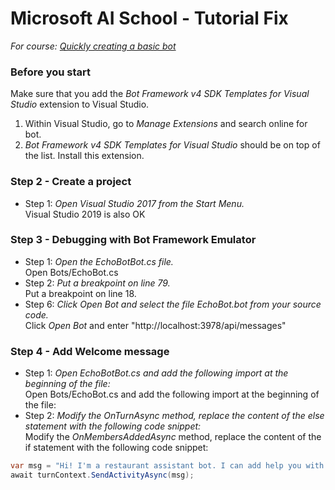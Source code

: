 # Microsoft AI School - Tutorial Fix
*For course: [Quickly creating a basic bot](https://aischool.microsoft.com/en-us/conversational/learning-paths/building-an-intelligent-bot/quickly-creating-a-basic-bot)*

### Before you start
Make sure that you add the *Bot Framework v4 SDK Templates for Visual Studio* extension to Visual Studio.  
1. Within Visual Studio, go to *Manage Extensions* and search online for bot.  
2. *Bot Framework v4 SDK Templates for Visual Studio* should be on top of the list. Install this extension.  

### Step 2 - Create a project
- Step 1: *Open Visual Studio 2017 from the Start Menu.*  
Visual Studio 2019 is also OK  

### Step 3 - Debugging with Bot Framework Emulator
- Step 1: *Open the EchoBotBot.cs file.*  
Open Bots/EchoBot.cs  
- Step 2: *Put a breakpoint on line 79.*  
Put a breakpoint on line 18.  
- Step 6: *Click Open Bot and select the file EchoBot.bot from your source code.*  
Click *Open Bot* and enter "http://localhost:3978/api/messages"  
  
### Step 4 - Add Welcome message
- Step 1: *Open EchoBotBot.cs and add the following import at the beginning of the file:*  
Open Bots/EchoBot.cs and add the following import at the beginning of the file:  
- Step 2: *Modify the OnTurnAsync method, replace the content of the else statement with the following code snippet:*  
Modify the *OnMembersAddedAsync* method, replace the content of the if statement with the following code snippet:
```c#
var msg = "Hi! I'm a restaurant assistant bot. I can add help you with your reservation.";
await turnContext.SendActivityAsync(msg);
```
